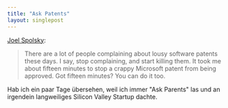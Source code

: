 ```yaml
---
title: "Ask Patents"
layout: singlepost
---
```


[Joel Spolsky](http://www.joelonsoftware.com/items/2013/07/22.html):

> There are a lot of people complaining about lousy software patents these days. I say, stop complaining, and start killing them. It took me about fifteen minutes to stop a crappy Microsoft patent from being approved. Got fifteen minutes? You can do it too.

Hab ich ein paar Tage übersehen, weil ich immer "Ask Parents" las und an irgendein langweiliges Silicon Valley Startup dachte.